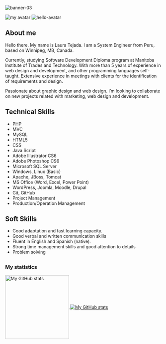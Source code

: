 ![banner-03](https://user-images.githubusercontent.com/64809271/221660184-9ea7603f-c330-4431-9ab1-0f071f355edb.jpg)

![my avatar](https://user-images.githubusercontent.com/64809271/221293374-819909dd-b654-4f29-851f-241743b03e70.png)
![hello-avatar](https://user-images.githubusercontent.com/64809271/221654362-0fdf916b-ee08-404b-8f11-0e0766b314de.png)


## About me
Hello there. My name is Laura Tejada. I am a System Engineer from Peru, based on Winnipeg, MB, Canada. 

Currently, studying Software Development Diploma program at Manitoba Institute of Trades and Technology. With more than 5 years of experience in web design and development, and other programming languages self-taught. Extensive experience in meetings with clients for the identification of requirements and design.

Passionate about graphic design and web design. I’m looking to collaborate on new projects related with marketing, web design and development.


## Technical Skills
- PHP
- MVC
- MySQL
- HTML5
- CSS
- Java Script
- Adobe Illustrator CS6
- Adobe Photoshop CS6
- Microsoft SQL Server
- Windows, Linux (Basic)
- Apache, JBoss, Tomcat
- MS Office (Word, Excel, Power Point)
- WordPress, Joomla, Moodle, Drupal
- Git, GitHub
- Project Management
- Production/Operation Management
 
## Soft Skills
- Good adaptation and fast learning capacity.
- Good verbal and written communication skills
- Fluent in English and Spanish (native).
- Strong time management skills and good attention to details
- Problem solving
##

### My statistics

<a href="https://github.com/lauratejada">
  <img height="205px" align="center" src="https://github-readme-stats.vercel.app/api?username=lauratejada&theme=default&show_icons=true&bg_color=DEG,FBDA61,FF5ACD" alt="My GitHub stats" />
</a>
<a href="https://github.com/lauratejada">
  <img align="center" src="https://github-readme-stats.vercel.app/api/top-langs/?username=lauratejada&theme=default&hide=Hack&show_icons=true&langs_count=3&bg_color=DEG,FBDA61,FF5ACD" alt="My 
  GitHub stats"/>
</a>
